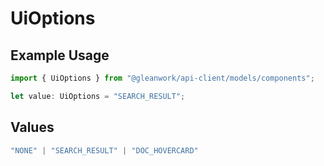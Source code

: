 # UiOptions

## Example Usage

```typescript
import { UiOptions } from "@gleanwork/api-client/models/components";

let value: UiOptions = "SEARCH_RESULT";
```

## Values

```typescript
"NONE" | "SEARCH_RESULT" | "DOC_HOVERCARD"
```